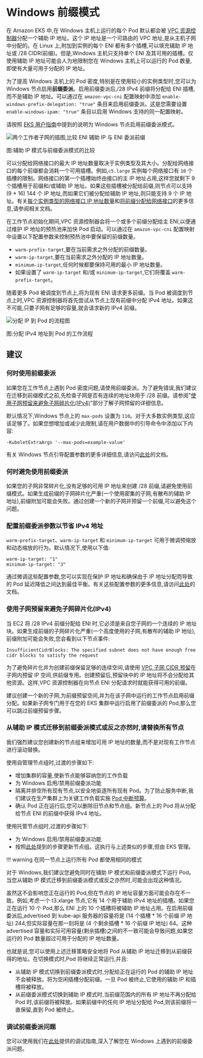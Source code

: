 # Windows 前缀模式

在 Amazon EKS 中,在 Windows 主机上运行的每个 Pod 默认都会被 [VPC 资源控制器](https://github.com/aws/amazon-vpc-resource-controller-k8s)分配一个辅助 IP 地址。这个 IP 地址是一个可路由的 VPC 地址,是从主机子网中分配的。在 Linux 上,附加到实例的每个 ENI 都有多个插槽,可以填充辅助 IP 地址或 /28 CIDR(前缀)。但是,Windows 主机只支持单个 ENI 及其可用的插槽。仅使用辅助 IP 地址可能会人为地限制您在 Windows 主机上可以运行的 Pod 数量,即使有大量可用于分配的 IP 地址。

为了提高 Windows 主机上的 Pod 密度,特别是在使用较小的实例类型时,您可以为 Windows 节点启用**前缀委派**。启用前缀委派后,/28 IPv4 前缀将分配给 ENI 插槽,而不是辅助 IP 地址。可以通过在 `amazon-vpc-cni` 配置映射中添加 `enable-windows-prefix-delegation: "true"` 条目来启用前缀委派。这是您需要设置 `enable-windows-ipam: "true"` 条目以启用 Windows 支持的同一配置映射。

请按照 [EKS 用户指南](https://docs.aws.amazon.com/eks/latest/userguide/cni-increase-ip-addresses.html)中提到的说明为 Windows 节点启用前缀委派模式。

![两个工作者子网的插图,比较 ENI 辅助 IP 与 ENI 委派前缀](./windows-1.jpg)

图:辅助 IP 模式与前缀委派模式的比较

可以分配给网络接口的最大 IP 地址数量取决于实例类型及其大小。分配给网络接口的每个前缀都会消耗一个可用插槽。例如,`c5.large` 实例每个网络接口有 `10` 个插槽的限制。网络接口的第一个插槽始终由接口的主 IP 地址占用,这样您就剩下 9 个插槽用于前缀和/或辅助 IP 地址。如果这些插槽被分配给前缀,则节点可以支持 (9 * 16) 144 个 IP 地址,而如果它们被分配给辅助 IP 地址,则只能支持 9 个 IP 地址。有关[每个实例类型的网络接口 IP 地址数量](https://docs.aws.amazon.com/AWSEC2/latest/UserGuide/using-eni.html#AvailableIpPerENI)和[将前缀分配给网络接口](https://docs.aws.amazon.com/AWSEC2/latest/UserGuide/ec2-prefix-eni.html)的更多信息,请参阅相关文档。

在工作节点初始化期间,VPC 资源控制器会将一个或多个前缀分配给主 ENI,以便通过维护 IP 地址的预热池来加快 Pod 启动。可以通过在 `amazon-vpc-cni` 配置映射中设置以下配置参数来控制预热池中要保留的前缀数量。

* `warm-prefix-target`,要在当前需求之外分配的前缀数量。
* `warm-ip-target`,要在当前需求之外分配的 IP 地址数量。
* `minimum-ip-target`,任何时候都要保持可用的最小 IP 地址数量。
* 如果设置了 `warm-ip-target` 和/或 `minimum-ip-target`,它们将覆盖 `warm-prefix-target`。

随着更多 Pod 被调度到节点上,将为现有 ENI 请求更多前缀。当 Pod 被调度到节点上时,VPC 资源控制器将首先尝试从节点上现有前缀中分配 IPv4 地址。如果这不可能,只要子网有足够的容量,就会请求新的 IPv4 前缀。

![分配 IP 到 Pod 的流程图](./windows-2.jpg)

图:分配 IPv4 地址到 Pod 的工作流程

## 建议

### 何时使用前缀委派
如果您在工作节点上遇到 Pod 密度问题,请使用前缀委派。为了避免错误,我们建议在迁移到前缀模式之前,先检查子网是否有连续的地址块用于 /28 前缀。请参阅"[使用子网预留来避免子网碎片化(IPv4)](https://docs.aws.amazon.com/vpc/latest/userguide/subnet-cidr-reservation.html)"部分了解子网预留的详细信息。

默认情况下,Windows 节点上的 `max-pods` 设置为 `110`。对于大多数实例类型,这应该足够了。如果您想增加或减少此限制,请在用户数据中的引导命令中添加以下内容:
```
-KubeletExtraArgs '--max-pods=example-value'
```
有关 Windows 节点引导配置参数的更多详细信息,请访问[此处](https://docs.aws.amazon.com/eks/latest/userguide/eks-optimized-windows-ami.html#bootstrap-script-configuration-parameters)的文档。

### 何时避免使用前缀委派
如果您的子网非常碎片化,没有足够的可用 IP 地址来创建 /28 前缀,请避免使用前缀模式。如果生成前缀的子网碎片化严重(一个使用密集的子网,有散布的辅助 IP 地址),前缀附加可能会失败。通过创建一个新的子网并预留一个前缀,可以避免这个问题。

### 配置前缀委派参数以节省 IPv4 地址
`warm-prefix-target`、`warm-ip-target` 和 `minimum-ip-target` 可用于微调预缩放和动态缩放的行为。默认情况下,使用以下值:
```
warm-ip-target: "1"
minimum-ip-target: "3"
```
通过微调这些配置参数,您可以实现在保护 IP 地址和确保由于 IP 地址分配而导致的 Pod 延迟降低之间达到最佳平衡。有关这些配置参数的更多信息,请访问[此处](https://github.com/aws/amazon-vpc-resource-controller-k8s/blob/master/docs/windows/prefix_delegation_config_options.md)的文档。

### 使用子网预留来避免子网碎片化(IPv4)
当 EC2 将 /28 IPv4 前缀分配给 ENI 时,它必须是来自您子网的一个连续的 IP 地址块。如果生成前缀的子网碎片化严重(一个高度使用的子网,有散布的辅助 IP 地址),前缀附加可能会失败,您会看到以下节点事件:
```
InsufficientCidrBlocks: The specified subnet does not have enough free cidr blocks to satisfy the request
```
为了避免碎片化并为创建前缀保留足够的连续空间,请使用 [VPC 子网 CIDR 预留](https://docs.aws.amazon.com/vpc/latest/userguide/subnet-cidr-reservation.html#work-with-subnet-cidr-reservations)在子网内预留 IP 空间,供前缀专用。创建预留后,预留块中的 IP 地址将不会分配给其他资源。这样,VPC 资源控制器在向节点 ENI 分配请求时就能获得可用的前缀。

建议创建一个新的子网,为前缀预留空间,并为在该子网中运行的工作节点启用前缀分配。如果新子网专门用于在您的 EKS 集群中运行启用了前缀委派的 Pod,那么您可以跳过前缀预留步骤。

### 从辅助 IP 模式迁移到前缀委派模式或反之亦然时,请替换所有节点
我们强烈建议您创建新的节点组来增加可用 IP 地址的数量,而不是对现有工作节点进行滚动替换。

使用自管理节点组时,过渡的步骤如下:

* 增加集群的容量,使新节点能够容纳您的工作负载
* 为 Windows 启用/禁用前缀委派功能
* 隔离并排空所有现有节点,以安全地驱逐所有现有 Pod。为了防止服务中断,我们建议在生产集群上为关键工作负载实施 [Pod 中断预算](https://kubernetes.io/docs/tasks/run-application/configure-pdb)。
* 确认 Pod 正在运行后,您可以删除旧节点和节点组。新节点上的 Pod 将从分配给节点 ENI 的前缀中获得 IPv4 地址。

使用托管节点组时,过渡的步骤如下:

* 为 Windows 启用/禁用前缀委派功能
* 按照[此处](https://docs.aws.amazon.com/eks/latest/userguide/update-managed-node-group.html)提到的步骤更新节点组。这执行与上述类似的步骤,但由 EKS 管理。

!!! warning
    在同一节点上运行所有 Pod 都使用相同的模式

对于 Windows,我们建议您避免同时在辅助 IP 模式和前缀委派模式下运行 Pod。当您从辅助 IP 模式迁移到前缀委派模式或反之亦然时,可能会出现这种情况。

虽然这不会影响您正在运行的 Pod,但在节点的 IP 地址容量方面可能会存在不一致。例如,考虑一个 t3.xlarge 节点,它有 14 个用于辅助 IPv4 地址的插槽。如果您正在运行 10 个 Pod,那么 ENI 上的 10 个插槽将被辅助 IP 地址占用。在启用前缀委派后,advertised 到 kube-api 服务器的容量将是 (14 个插槽 * 16 个前缀 IP 地址) 244,但实际容量在那一刻将是 (4 个剩余插槽 * 16 个前缀 IP 地址) 64。这种 advertised 容量和实际可用容量(剩余插槽)之间的不一致可能会导致问题,如果您运行的 Pod 数量超过可用于分配的 IP 地址数量。

也就是说,您可以使用上述迁移策略安全地将 Pod 从辅助 IP 地址迁移到从前缀获得的地址。在切换模式时,Pod 将继续正常运行,并且:

* 从辅助 IP 模式切换到前缀委派模式时,分配给正在运行的 Pod 的辅助 IP 地址不会被释放。将为空闲插槽分配前缀。一旦 Pod 被终止,它使用的辅助 IP 和插槽将被释放。
* 从前缀委派模式切换到辅助 IP 模式时,当前缀范围内的所有 IP 地址不再分配给 Pod 时,该前缀将被释放。如果前缀中的任何 IP 地址分配给 Pod,则该前缀将一直保留,直到 Pod 被终止。

### 调试前缀委派问题
您可以使用我们在[此处](https://github.com/aws/amazon-vpc-resource-controller-k8s/blob/master/docs/troubleshooting.md)提供的调试指南,深入了解您在 Windows 上遇到的前缀委派问题。